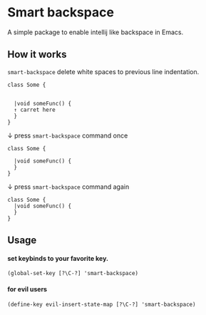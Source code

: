 # Smart backspace
A simple package to enable intellij like backspace in Emacs.

## How it works
`smart-backspace` delete white spaces to previous line indentation.
```
class Some {
  
  
  |void someFunc() {
  ↑ carret here
  }
}
```
↓ press `smart-backspace` command once
```
class Some {
  
  |void someFunc() {
  }
}
```
↓ press `smart-backspace` command again
```
class Some {
  |void someFunc() {
  }
}
```

## Usage
#### set keybinds to your favorite key.
`(global-set-key [?\C-?] 'smart-backspace)`
#### for evil users
`(define-key evil-insert-state-map [?\C-?] 'smart-backspace)`
